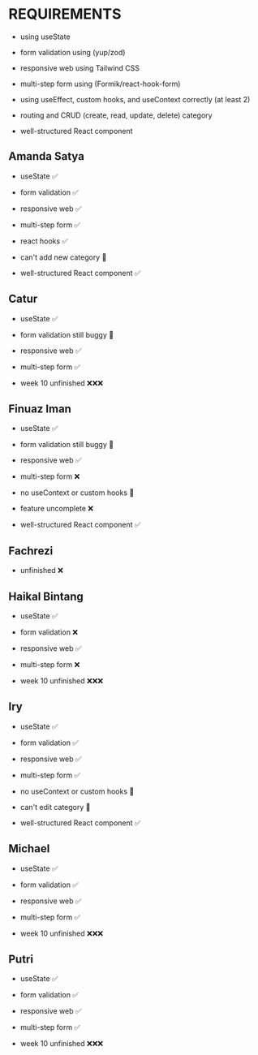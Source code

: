 # REQUIREMENTS

- using useState
- form validation using (yup/zod)
- responsive web using Tailwind CSS
- multi-step form using (Formik/react-hook-form)

- using useEffect, custom hooks, and useContext correctly (at least 2)
- routing and CRUD (create, read, update, delete) category
- well-structured React component

## Amanda Satya

- useState ✅
- form validation ✅
- responsive web ✅
- multi-step form ✅

- react hooks ✅
- can't add new category 🥲
- well-structured React component ✅

## Catur

- useState ✅
- form validation still buggy 🥲
- responsive web ✅
- multi-step form ✅

- week 10 unfinished ❌❌❌

## Finuaz Iman

- useState ✅
- form validation still buggy 🥲
- responsive web ✅
- multi-step form ❌

- no useContext or custom hooks 🥲
- feature uncomplete ❌
- well-structured React component ✅

## Fachrezi

- unfinished ❌

## Haikal Bintang

- useState ✅
- form validation ❌
- responsive web ✅
- multi-step form ❌

- week 10 unfinished ❌❌❌

## Iry

- useState ✅
- form validation ✅
- responsive web ✅
- multi-step form ✅

- no useContext or custom hooks 🥲
- can't edit category 🥲
- well-structured React component ✅

## Michael

- useState ✅
- form validation ✅
- responsive web ✅
- multi-step form ✅

- week 10 unfinished ❌❌❌

## Putri

- useState ✅
- form validation ✅
- responsive web ✅
- multi-step form ✅

- week 10 unfinished ❌❌❌
